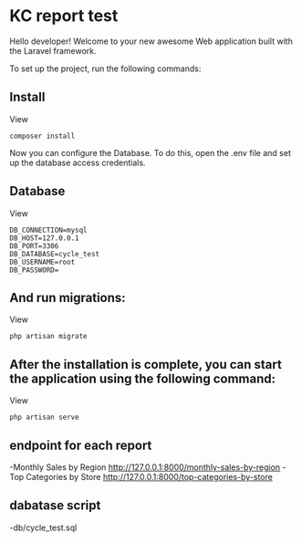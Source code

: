 # KC report test
 Hello developer! Welcome to your new awesome Web application built with the Laravel framework.

 To set up the project, run the following commands:

## Install

View
```
composer install
```

Now you can configure the Database. To do this, open the .env file and set up the database access credentials.
## Database

View
```
DB_CONNECTION=mysql
DB_HOST=127.0.0.1
DB_PORT=3306
DB_DATABASE=cycle_test
DB_USERNAME=root
DB_PASSWORD=
```

## And run migrations:
View
```
php artisan migrate
```

## After the installation is complete, you can start the application using the following command:
View 
```
php artisan serve
```

## endpoint for each report
-Monthly Sales by Region http://127.0.0.1:8000/monthly-sales-by-region
-Top Categories by Store http://127.0.0.1:8000/top-categories-by-store

## dabatase script 
-db/cycle_test.sql
